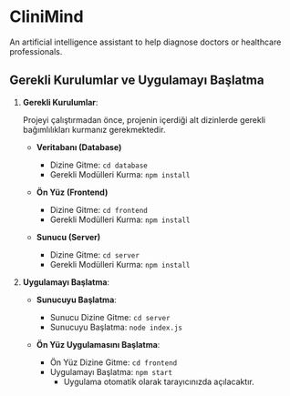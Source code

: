 # CliniMind
An artificial intelligence assistant to help diagnose doctors or healthcare professionals.

## Gerekli Kurulumlar ve Uygulamayı Başlatma

1. **Gerekli Kurulumlar**:

   Projeyi çalıştırmadan önce, projenin içerdiği alt dizinlerde gerekli bağımlılıkları kurmanız gerekmektedir.

   - **Veritabanı (Database)**
     - Dizine Gitme: `cd database`
     - Gerekli Modülleri Kurma: `npm install`

   - **Ön Yüz (Frontend)**
     - Dizine Gitme: `cd frontend`
     - Gerekli Modülleri Kurma: `npm install`

   - **Sunucu (Server)**
     - Dizine Gitme: `cd server`
     - Gerekli Modülleri Kurma: `npm install`

2. **Uygulamayı Başlatma**:

   - **Sunucuyu Başlatma**:
     - Sunucu Dizine Gitme: `cd server`
     - Sunucuyu Başlatma: `node index.js`

   - **Ön Yüz Uygulamasını Başlatma**:
     - Ön Yüz Dizine Gitme: `cd frontend`
     - Uygulamayı Başlatma: `npm start`
       - Uygulama otomatik olarak tarayıcınızda açılacaktır.
